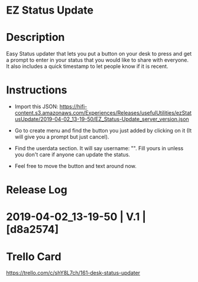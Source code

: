 # EZ Status Update

# Description
Easy Status updater that lets you put a button on your desk to press and get a prompt to enter in your status that you would like to share with everyone.  It also includes a quick timestamp to let people know if it is recent. 

# Instructions
- Import this JSON:
https://hifi-content.s3.amazonaws.com/Experiences/Releases/usefulUtilities/ezStatusUpdate/2019-04-02_13-19-50/EZ_Status-Update_server_version.json

- Go to create menu and find the button you just added by clicking on it (It will give you a prompt but just cancel).  

- Find the userdata section.  It will say username: "".  Fill yours in unless you don't care if anyone can update the status.

- Feel free to move the button and text around now.  

# Release Log

# 2019-04-02_13-19-50 | V.1 | [d8a2574]

# Trello Card
https://trello.com/c/shY8L7ch/161-desk-status-updater